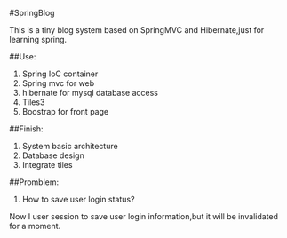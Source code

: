 #SpringBlog

This is a tiny blog system based on SpringMVC and Hibernate,just for learning spring.

##Use:
1. Spring IoC container
2. Spring mvc for web
3. hibernate for mysql database access
4. Tiles3
5. Boostrap for front page

##Finish:

1. System basic architecture
2. Database design
3. Integrate tiles

##Promblem:

1. How to save user login status?

Now I user session to save user login information,but it will be invalidated for a moment.

